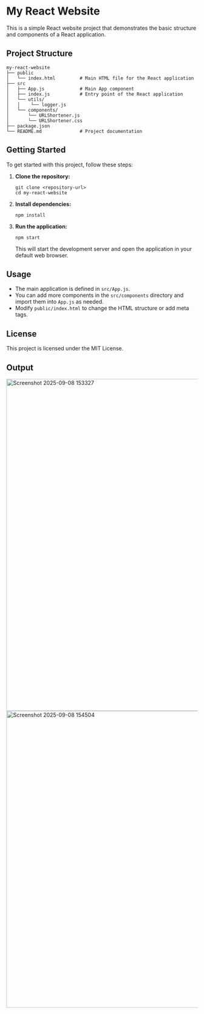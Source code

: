 # My React Website

This is a simple React website project that demonstrates the basic structure and components of a React application.

## Project Structure

```
my-react-website
├── public
│   └── index.html         # Main HTML file for the React application
├── src
│   ├── App.js             # Main App component
│   ├── index.js           # Entry point of the React application
│   └── utils/
│   │    └── logger.js
│   └── components/
│       └── URLShortener.js   
│       └── URLShortener.css
├── package.json           
└── README.md              # Project documentation
```

## Getting Started

To get started with this project, follow these steps:

1. **Clone the repository:**
   ```
   git clone <repository-url>
   cd my-react-website
   ```

2. **Install dependencies:**
   ```
   npm install
   ```

3. **Run the application:**
   ```
   npm start
   ```

   This will start the development server and open the application in your default web browser.

## Usage

- The main application is defined in `src/App.js`.
- You can add more components in the `src/components` directory and import them into `App.js` as needed.
- Modify `public/index.html` to change the HTML structure or add meta tags.

## License

This project is licensed under the MIT License.

## Output
<img width="1894" height="875" alt="Screenshot 2025-09-08 153327" src="https://github.com/user-attachments/assets/9d70ccc1-75ba-4285-a480-c308c688d3a5" />

<img width="1266" height="782" alt="Screenshot 2025-09-08 154504" src="https://github.com/user-attachments/assets/0b99eb1d-674a-49cf-a38e-24d6108dab44" />



